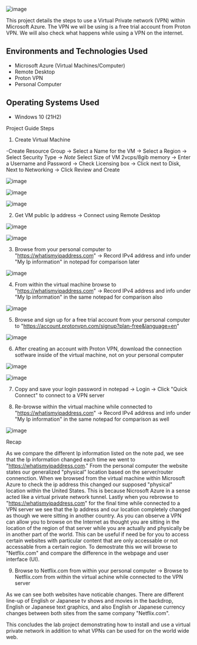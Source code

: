  ![image](https://github.com/user-attachments/assets/4ae1f81a-293f-4be8-a86e-210d6a47326a) 

This project details the steps to use a Virtual Private network (VPN) within Microsoft Azure. The VPN we wil be using is a free trial account from Proton VPN. We will also check what happens while using a VPN on the internet.

<h2>Environments and Technologies Used</h2>

- Microsoft Azure (Virtual Machines/Computer)
- Remote Desktop
- Proton VPN
- Personal Computer

<h2>Operating Systems Used </h2>

- Windows 10 (21H2)

Project Guide Steps

1) Create Virtual Machine

  -Create Resource Group -> Select a Name for the VM -> Select a Region -> Select Security Type -> *Note* Select Size of VM 2vcps/8gib memory -> Enter a Username and Password -> Check Licensing box -> Click next to Disk, Next to Networking -> Click Review and Create

![image](https://github.com/user-attachments/assets/bc562773-8604-4db7-9e2b-c8c37d8b8dc0)
 <p> 
</p>

![image](https://github.com/user-attachments/assets/a613c192-56f1-4e2f-b756-62087ee4ea75)
 <p> 
</p>

![image](https://github.com/user-attachments/assets/609b6d25-8b06-433c-81e1-5a28fcf91405)
 <p>  
</p>

2) Get VM public Ip address -> Connect using Remote Desktop
 <p>  
</p>

 ![image](https://github.com/user-attachments/assets/c478e9a2-472a-469f-9517-c03507750263)
  <p>  
</p>

 ![image](https://github.com/user-attachments/assets/1f8037b3-5b98-4b63-b3e3-248d5f66dcbe)
 <p>  
</p>

3) Browse from your personal computer to "https://whatismyipaddress.com" -> Record IPv4 address and info under "My Ip information" in notepad for comparison later

![image](https://github.com/user-attachments/assets/5bc420c5-40d0-4e69-a5fe-7e9bbf26afce)
 <p>  
</p>

4) From within the virtual machine browse to "https://whatismyipaddress.com" -> Record IPv4 address and info under "My Ip information" in the same notepad for comparison also

![image](https://github.com/user-attachments/assets/052d55a1-cc1d-4e73-b96f-e1aa1fb5d046)
 <p>  
</p>

5) Browse and sign up for a free trial account from your personal computer to "https://account.protonvpn.com/signup?plan-free&language=en"

![image](https://github.com/user-attachments/assets/25ad6814-3ed8-4b6d-9271-7f8f61680457)
 <p>  
</p>

6) After creating an account with Proton VPN, download the connection sotfware inside of the virtual machine, not on your personal computer

![image](https://github.com/user-attachments/assets/c5d659b9-0c8d-432d-b7a4-d13a7e1f781e)
 <p>  
</p>

![image](https://github.com/user-attachments/assets/a4f4d47d-ca09-44eb-ac46-b15cf4416cfc)
 <p>  
</p>

7) Copy and save your login password in notepad -> Login ->  Click "Quick Connect" to connect to a VPN server

8) Re-browse within the virtual machine while connected to "https://whatismyipaddress.com" -> Record IPv4 address and info under "My Ip information" in the same notepad for comparison as well

![image](https://github.com/user-attachments/assets/a8453581-4822-45ea-b0f1-a3f93ff9a1f7)

 <p>  
</p>
 <p>  
</p>

Recap

  As we compare the different Ip information listed on the note pad, we see that the Ip information changed each time we went to "https://whatismyipaddress.com." From the personal computer the website states our generalized "physical" location based on the server/router connenction. When we browsed from the virtual machine within Microsoft Azure to check the ip address this changed our supposed "physical" location within the United States. This is because Nicrosoft Azure  in a sense acted like a virtual private network tunnel. Lastly when you rebrowse to "https://whatismyipaddress.com" for the final time while connected to a VPN server we see that the Ip address and our location completely changed as though we were sitting in another country. As you can observe a VPN can allow you to browse on the Internet as thought you are sitting in the location of the region of that server while you are actually and physically be in another part of the world. This can be useful if need be for you to access certain websites with particular content that are only accessable or not accessable from a certain region. To demostrate this we will browse to "Netflix.com" and compare the difference in the webpage and user interface (UI).  

 9) Browse to Netflix.com from within your personal computer ->  Browse to Netflix.com from within the virtual achine while connected to the VPN server

  As we can see both websites have noticable changes. There are different line-up of English or Japanese tv shows and movies in the backdrop, English or Japanese text graphics, and also English or Japanese currency changes between both sites from the same company "Netflix.com".

  This concludes the lab project demonstrating how to install and use a virtual private network in addition to what VPNs can be used for on the world wide web.


